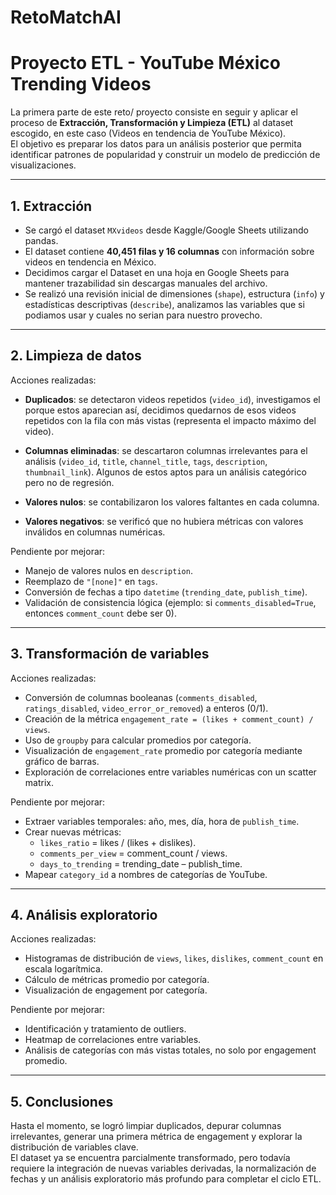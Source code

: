 # RetoMatchAI

# Proyecto ETL - YouTube México Trending Videos

La primera parte de este reto/ proyecto consiste en seguir y aplicar el proceso de **Extracción, Transformación y Limpieza (ETL)** al dataset escogido, en este caso (Videos en tendencia de YouTube México).  
El objetivo es preparar los datos para un análisis posterior que permita identificar patrones de popularidad y construir un modelo de predicción de visualizaciones.

---

## 1. Extracción
- Se cargó el dataset `MXvideos` desde Kaggle/Google Sheets utilizando pandas.  
- El dataset contiene **40,451 filas y 16 columnas** con información sobre videos en tendencia en México.  
- Decidimos cargar el Dataset en una hoja en Google Sheets para mantener trazabilidad sin descargas manuales del archivo.
- Se realizó una revisión inicial de dimensiones (`shape`), estructura (`info`) y estadísticas descriptivas (`describe`), analizamos las variables que si podiamos usar y cuales no serian para nuestro provecho.  

---

## 2. Limpieza de datos
Acciones realizadas:
- **Duplicados**: se detectaron videos repetidos (`video_id`), investigamos el porque estos aparecian así, decidimos quedarnos de esos videos repetidos con la fila con más vistas (representa el impacto máximo del video). 


- **Columnas eliminadas**: se descartaron columnas irrelevantes para el análisis (`video_id`, `title`, `channel_title`, `tags`, `description`, `thumbnail_link`). Algunos de estos aptos para un análisis categórico pero no de regresión.

- **Valores nulos**: se contabilizaron los valores faltantes en cada columna.  
- **Valores negativos**: se verificó que no hubiera métricas con valores inválidos en columnas numéricas.  

Pendiente por mejorar:
- Manejo de valores nulos en `description`.  
- Reemplazo de `"[none]"` en `tags`.  
- Conversión de fechas a tipo `datetime` (`trending_date`, `publish_time`).  
- Validación de consistencia lógica (ejemplo: si `comments_disabled=True`, entonces `comment_count` debe ser 0).  

---

## 3. Transformación de variables
Acciones realizadas:
- Conversión de columnas booleanas (`comments_disabled`, `ratings_disabled`, `video_error_or_removed`) a enteros (0/1).  
- Creación de la métrica `engagement_rate = (likes + comment_count) / views`.  
- Uso de `groupby` para calcular promedios por categoría.  
- Visualización de `engagement_rate` promedio por categoría mediante gráfico de barras.  
- Exploración de correlaciones entre variables numéricas con un scatter matrix.  

Pendiente por mejorar:
- Extraer variables temporales: año, mes, día, hora de `publish_time`.  
- Crear nuevas métricas:  
  - `likes_ratio` = likes / (likes + dislikes).  
  - `comments_per_view` = comment_count / views.  
  - `days_to_trending` = trending_date – publish_time.  
- Mapear `category_id` a nombres de categorías de YouTube.  

---

## 4. Análisis exploratorio
Acciones realizadas:
- Histogramas de distribución de `views`, `likes`, `dislikes`, `comment_count` en escala logarítmica.  
- Cálculo de métricas promedio por categoría.  
- Visualización de engagement por categoría.  

Pendiente por mejorar:
- Identificación y tratamiento de outliers.  
- Heatmap de correlaciones entre variables.  
- Análisis de categorías con más vistas totales, no solo por engagement promedio.  

---

## 5. Conclusiones
Hasta el momento, se logró limpiar duplicados, depurar columnas irrelevantes, generar una primera métrica de engagement y explorar la distribución de variables clave.  
El dataset ya se encuentra parcialmente transformado, pero todavía requiere la integración de nuevas variables derivadas, la normalización de fechas y un análisis exploratorio más profundo para completar el ciclo ETL.
